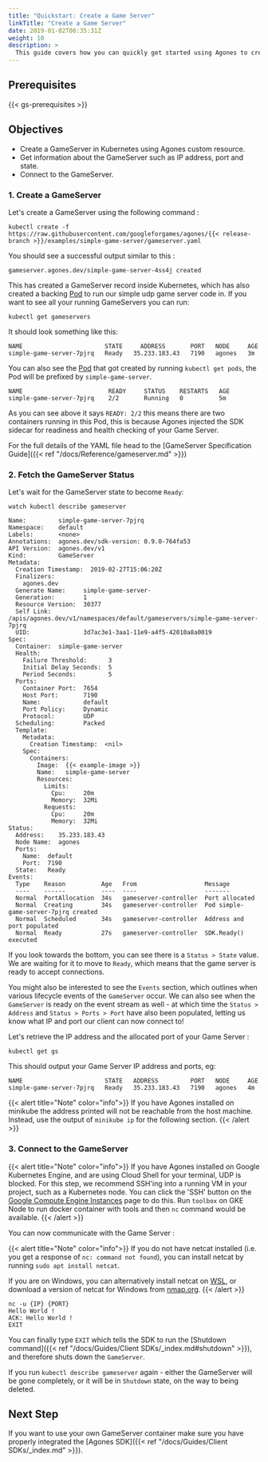 ```yaml
---
title: "Quickstart: Create a Game Server"
linkTitle: "Create a Game Server"
date: 2019-01-02T06:35:31Z
weight: 10
description: >
  This guide covers how you can quickly get started using Agones to create GameServers.
---
```


## Prerequisites

{{< gs-prerequisites >}}

## Objectives

- Create a GameServer in Kubernetes using Agones custom resource.
- Get information about the GameServer such as IP address, port and state.
- Connect to the GameServer.


### 1. Create a GameServer

Let's create a GameServer using the following command :

```
kubectl create -f https://raw.githubusercontent.com/googleforgames/agones/{{< release-branch >}}/examples/simple-game-server/gameserver.yaml
```

You should see a successful output similar to this :

```
gameserver.agones.dev/simple-game-server-4ss4j created
```

This has created a GameServer record inside Kubernetes, which has also created a backing [Pod](https://kubernetes.io/docs/concepts/workloads/pods/pod/) to run our simple udp game server code in.
If you want to see all your running GameServers you can run:

```
kubectl get gameservers
```
It should look something like this:

```
NAME                       STATE     ADDRESS       PORT   NODE     AGE
simple-game-server-7pjrq   Ready   35.233.183.43   7190   agones   3m
```

You can also see the [Pod](https://kubernetes.io/docs/concepts/workloads/pods/pod/) that got created by running `kubectl get pods`, the Pod will be prefixed by `simple-game-server`.

```
NAME                        READY     STATUS    RESTARTS   AGE
simple-game-server-7pjrq    2/2       Running   0          5m
```

As you can see above it says `READY: 2/2` this means there are two containers running in this Pod, this is because Agones injected the SDK sidecar for readiness and health checking of your Game Server.


For the full details of the YAML file head to the [GameServer Specification Guide]({{< ref "/docs/Reference/gameserver.md" >}})

### 2. Fetch the GameServer Status

Let's wait for the GameServer state to become `Ready`:

```
watch kubectl describe gameserver
```

```
Name:         simple-game-server-7pjrq
Namespace:    default
Labels:       <none>
Annotations:  agones.dev/sdk-version: 0.9.0-764fa53
API Version:  agones.dev/v1
Kind:         GameServer
Metadata:
  Creation Timestamp:  2019-02-27T15:06:20Z
  Finalizers:
    agones.dev
  Generate Name:     simple-game-server-
  Generation:        1
  Resource Version:  30377
  Self Link:         /apis/agones.dev/v1/namespaces/default/gameservers/simple-game-server-7pjrq
  UID:               3d7ac3e1-3aa1-11e9-a4f5-42010a8a0019
Spec:
  Container:  simple-game-server
  Health:
    Failure Threshold:      3
    Initial Delay Seconds:  5
    Period Seconds:         5
  Ports:
    Container Port:  7654
    Host Port:       7190
    Name:            default
    Port Policy:     Dynamic
    Protocol:        UDP
  Scheduling:        Packed
  Template:
    Metadata:
      Creation Timestamp:  <nil>
    Spec:
      Containers:
        Image:  {{< example-image >}}
        Name:   simple-game-server
        Resources:
          Limits:
            Cpu:     20m
            Memory:  32Mi
          Requests:
            Cpu:     20m
            Memory:  32Mi
Status:
  Address:    35.233.183.43
  Node Name:  agones
  Ports:
    Name:  default
    Port:  7190
  State:   Ready
Events:
  Type    Reason          Age   From                   Message
  ----    ------          ----  ----                   -------
  Normal  PortAllocation  34s   gameserver-controller  Port allocated
  Normal  Creating        34s   gameserver-controller  Pod simple-game-server-7pjrq created
  Normal  Scheduled       34s   gameserver-controller  Address and port populated
  Normal  Ready           27s   gameserver-controller  SDK.Ready() executed
```

If you look towards the bottom, you can see there is a `Status > State` value. We are waiting for it to move to `Ready`, which means that the game server is ready to accept connections.

You might also be interested to see the `Events` section, which outlines when various lifecycle events of the `GameServer` occur. We can also see when the `GameServer` is ready on the event stream as well - at which time the `Status > Address` and `Status > Ports > Port` have also been populated, letting us know what IP and port our client can now connect to!


Let's retrieve the IP address and the allocated port of your Game Server :

```
kubectl get gs
```

This should output your Game Server IP address and ports, eg:

```
NAME                       STATE   ADDRESS         PORT   NODE     AGE
simple-game-server-7pjrq   Ready   35.233.183.43   7190   agones   4m
```

{{< alert title="Note" color="info">}}
 If you have Agones installed on minikube the address printed will not be
  reachable from the host machine. Instead, use the output of `minikube ip` for
  the following section.
{{< /alert >}}

### 3. Connect to the GameServer

{{< alert title="Note" color="info">}}
If you have Agones installed on Google Kubernetes Engine, and are using
  Cloud Shell for your terminal, UDP is blocked. For this step, we recommend
  SSH'ing into a running VM in your project, such as a Kubernetes node.
  You can click the 'SSH' button on the [Google Compute Engine Instances](https://console.cloud.google.com/compute/instances)
  page to do this.
  Run `toolbox` on GKE Node to run docker container with tools and then `nc` command would be available.
{{< /alert >}}

You can now communicate with the Game Server :

{{< alert title="Note" color="info">}}
If you do not have netcat installed
  (i.e. you get a response of `nc: command not found`),
  you can install netcat by running `sudo apt install netcat`.

If you are on Windows, you can alternatively install netcat on 
[WSL](https://docs.microsoft.com/en-us/windows/wsl/install-win10),
or download a version of netcat for Windows from [nmap.org](https://nmap.org/ncat/).
{{< /alert >}}

```
nc -u {IP} {PORT}
Hello World !
ACK: Hello World !
EXIT
```

You can finally type `EXIT` which tells the SDK to run the [Shutdown command]({{< ref "/docs/Guides/Client SDKs/_index.md#shutdown" >}}), and therefore shuts down the `GameServer`.

If you run `kubectl describe gameserver` again - either the GameServer will be gone completely, or it will be in `Shutdown` state, on the way to being deleted.


## Next Step

If you want to use your own GameServer container make sure you have properly integrated the [Agones SDK]({{< ref "/docs/Guides/Client SDKs/_index.md" >}}).


